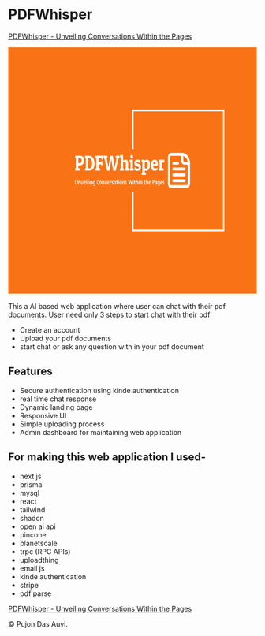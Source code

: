 # PDFWhisper
<a href='https://pdf-whisper-puce.vercel.app/'>PDFWhisper - Unveiling Conversations Within the Pages </a>

<a href='https://pdf-whisper-puce.vercel.app/'>
    <img src='./public/thumbnail.png' height='500' />
</a>

This a AI based web application where user can chat with their pdf documents. User need only 3 steps to start chat with their pdf:
- Create an account
- Upload your pdf documents
- start chat or ask any question with in your pdf document

## Features
- Secure authentication using kinde authentication
- real time chat response
- Dynamic landing page
- Responsive UI
- Simple uploading process
- Admin dashboard for maintaining web application

## For making this web application I used-
- next js
- prisma
- mysql
- react
- tailwind
- shadcn
- open ai api
- pincone
- planetscale
- trpc (RPC APIs)
- uploadthing
- email js
- kinde authentication
- stripe
- pdf parse



<a href='https://pdf-whisper-puce.vercel.app/'>PDFWhisper - Unveiling Conversations Within the Pages </a>

 <p>© Pujon Das Auvi.</p>
